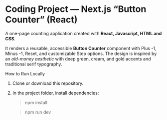 <h1>Coding Project — Next.js “Button Counter” (React)</H1>

A one-page counting application created with **React, Javascript, HTML and CSS**. 

It renders a reusable, accessible **Button Counter** component with Plus -1, Minus -1, Reset, and customizable Step options. The design is inspired by an *old-money aesthetic* with deep green, cream, and gold accents and traditional serif typography.

How to Run Locally
1. Clone or download this repository.
2. In the project folder, install dependencies:
   
   > npm install
   
   > npm run dev
